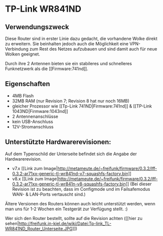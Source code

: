 # TP-Link WR841ND

## Verwendungszweck
Diese Router sind in erster Linie dazu gedacht, die vorhandene Wolke direkt zu erweitern.
Sie beinhalten jedoch auch die Möglichkeit eine VPN-Verbindung zum Rest des Netzes aufzubauen und sind damit auch für neue Wolken geeignet.

Durch ihre 2 Antennen bieten sie ein stabileres und schnelleres Funknetzwerk als die [[Firmware:741nd]].

## Eigenschaften
* 4MB Flash
* 32MB RAM (nur Revision 7; Revision 8 hat nur noch 16MB) 
* gleicher Prozessor wie [[Tp-Link 741ND|Firmware:741nd]] & [[TP-Link 1043ND|Firmware:1043nd]]
* 2 Antennenanschlüsse
* kein USB-Anschluss
* 12V-Stromanschluss

## Unterstützte Hardwarerevisionen:
Auf dem Typenschild der Unterseite befindet sich die Angabe der Hardwarerevision.

* v7.x [[Link zum Image|http://metameute.de/~freifunk/firmware/0.3.2/lff-0.3.2-ar71xx-generic-tl-wr841nd-v7-squashfs-factory.bin]]
* v8.x [[Link zum Image|http://metameute.de/~freifunk/firmware/0.3.2/lff-0.3.2-ar71xx-generic-tl-wr841n-v8-squashfs-factory.bin]] (Bei dieser Revision ist zu beachten, dass im Configmode und im Failsafemodus WAN- & LAN-Ports vertauscht sind.)

Ältere Versionen des Routers können auch leicht unterstützt werden, wenn man uns für 1-2 Wochen ein Testgerät zur Verfügung stellt. :)

Wer sich den Router bestellt, sollte auf die Revision achten ([[hier zu sehen|http://freifunk.in-kiel.de/wiki/Datei:Tp-link_TL-WR841ND_Router_Unterseite.JPG]])
